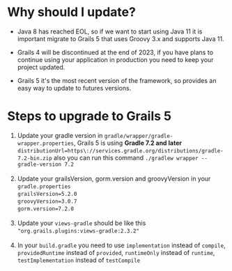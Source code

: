 # Why should I update?

- Java 8 has reached EOL, so if we want to start using Java 11 it is important migrate to
Grails 5  that uses Groovy 3.x and supports Java 11.


- Grails 4 will be discontinued at the end of 2023, if you have plans to continue using your
application in production you need to keep your project updated.


- Grails 5 it's the most recent version of the framework, so provides an easy way to update to futures versions.


# Steps to upgrade to Grails 5

1. Update your gradle version in `gradle/wrapper/gradle-wrapper.properties`, Grails 5 is using **Gradle 7.2 and later**
   `distributionUrl=https\://services.gradle.org/distributions/gradle-7.2-bin.zip` also you can run this command `./gradlew wrapper --gradle-version 7.2`
<br><br>
2. Update your grailsVersion, gorm.version and groovyVersion in your `gradle.properties` <br> `grailsVersion=5.2.0` <br>
   `groovyVersion=3.0.7` <br> `gorm.version=7.2.0`
<br><br>
3. Update your `views-gradle` should be like this `"org.grails.plugins:views-gradle:2.3.2"`
<br><br>
4. In your `build.gradle` you need to use `implementation` instead of `compile`, `providedRuntime` instead of `provided`,
   `runtimeOnly` instead of `runtime`, `testImplementation` instead of `testCompile`
